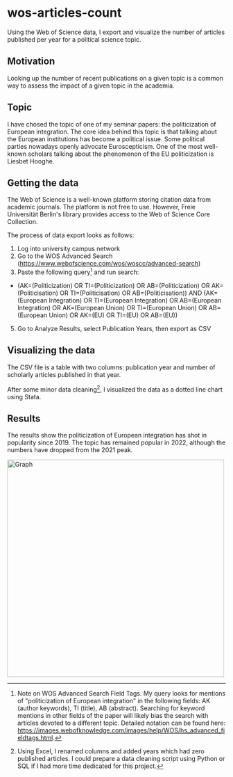 # wos-articles-count
Using the Web of Science data, I export and visualize the number of articles published per year for a political science topic.

## Motivation
Looking up the number of recent publications on a given topic is a common way to assess the impact of a given topic in the academia.

## Topic
I have chosed the topic of one of my seminar papers: the politicization of European integration. The core idea behind this topic is that talking about the European institutions has become a political issue. Some political parties nowadays openly advocate Euroscepticism. One of the most well-known scholars talking about the phenomenon of the EU politicization is Liesbet Hooghe.

## Getting the data
The Web of Science is a well-known platform storing citation data from academic journals. The platform is not free to use. However, Freie Universität Berlin's library provides access to the Web of Science Core Collection.

The process of data export looks as follows:
1. Log into university campus network
2. Go to the WOS Advanced Search (https://www.webofscience.com/wos/woscc/advanced-search)
3. Paste the following query[^1] and run search:
  - (AK=(Politicization) OR TI=(Politicization) OR AB=(Politicization) OR AK=(Politicisation) OR TI=(Politicisation) OR AB=(Politicisation)) AND (AK=(European Integration) OR TI=(European Integration) OR AB=(European Integration) OR AK=(European Union) OR TI=(European Union) OR AB=(European Union) OR AK=(EU) OR TI=(EU) OR AB=(EU))
5. Go to Analyze Results, select Publication Years, then export as CSV

## Visualizing the data
The CSV file is a table with two columns: publication year and number of scholarly articles published in that year.

After some minor data cleaning[^2], I visualized the data as a dotted line chart using Stata.

## Results
The results show the politicization of European integration has shot in popularity since 2019. The topic has remained popular in 2022, although the numbers  have dropped from the 2021 peak.

<img width="500" alt="Graph" src="https://user-images.githubusercontent.com/68019108/230740176-122cd309-457e-4da5-8d42-fc90eda555b2.png">



[^1]: Note on WOS Advanced Search Field Tags. My query looks for mentions of "politicization of European integration" in the following fields: AK (author keywords), TI (title), AB (abstract). Searching for keyword mentions in other fields of the paper will likely bias the search with articles devoted to a different topic. Detailed notation can be found here: https://images.webofknowledge.com/images/help/WOS/hs_advanced_fieldtags.html.
[^2]: Using Excel, I renamed columns and added years which had zero published articles. I could prepare a data cleaning script using Python or SQL if I had more time dedicated for this project.

